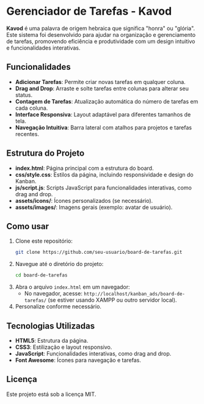 # Gerenciador de Tarefas - Kavod

**Kavod** é uma palavra de origem hebraica que significa "honra" ou "glória". Este sistema foi desenvolvido para ajudar na organização e gerenciamento de tarefas, promovendo eficiência e produtividade com um design intuitivo e funcionalidades interativas.

## Funcionalidades

- **Adicionar Tarefas**: Permite criar novas tarefas em qualquer coluna.
- **Drag and Drop**: Arraste e solte tarefas entre colunas para alterar seu status.
- **Contagem de Tarefas**: Atualização automática do número de tarefas em cada coluna.
- **Interface Responsiva**: Layout adaptável para diferentes tamanhos de tela.
- **Navegação Intuitiva**: Barra lateral com atalhos para projetos e tarefas recentes.

## Estrutura do Projeto

- **index.html**: Página principal com a estrutura do board.
- **css/style.css**: Estilos da página, incluindo responsividade e design do Kanban.
- **js/script.js**: Scripts JavaScript para funcionalidades interativas, como drag and drop.
- **assets/icons/**: Ícones personalizados (se necessário).
- **assets/images/**: Imagens gerais (exemplo: avatar de usuário).

## Como usar

1. Clone este repositório:
   ```bash
   git clone https://github.com/seu-usuario/board-de-tarefas.git
   ```
2. Navegue até o diretório do projeto:
   ```bash
   cd board-de-tarefas
   ```
3. Abra o arquivo `index.html` em um navegador:
   - No navegador, acesse: `http://localhost/kanban_ads/board-de-tarefas/` (se estiver usando XAMPP ou outro servidor local).
4. Personalize conforme necessário.

## Tecnologias Utilizadas

- **HTML5**: Estrutura da página.
- **CSS3**: Estilização e layout responsivo.
- **JavaScript**: Funcionalidades interativas, como drag and drop.
- **Font Awesome**: Ícones para navegação e tarefas.

## Licença

Este projeto está sob a licença MIT.
